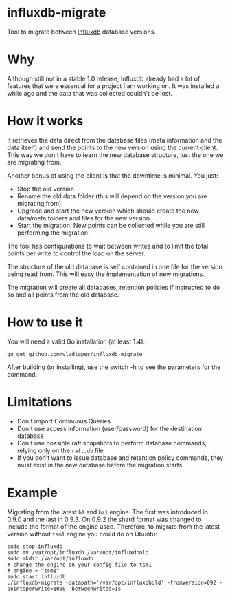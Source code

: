 # influxdb-migrate
Tool to migrate between [Influxdb](https://github.com/influxdb/influxdb) database versions.

# Why
Although still not in a stable 1.0 release, Influxdb already had a lot of features that were essential for a project I am working on. It was installed a while ago and the data that was collected couldn't be lost.

# How it works
It retrieves the data direct from the database files (meta information and the data itself) and send the points to the new version using the current client. This way we don't have to learn the new database structure, just the one we are migrating from.

Another bonus of using the client is that the downtime is minimal. You just:
* Stop the old version
* Rename the old data folder (this will depend on the version you are migrating from)
* Upgrade and start the new version which should create the new data/meta folders and files for the new version
* Start the migration. New points can be collected while you are still performing the migration.

The tool has configurations to wait between writes and to limit the total points per write to control the load on the server.

The structure of the old database is self contained in one file for the version being read from. This will easy the implementation of new migrations.

The migration will create all databases, retention policies if instructed to do so and all points from the old database.

# How to use it
You will need a valid Go installation (at least 1.4).

`go get github.com/vladlopes/influxdb-migrate`

After building (or installing), use the switch -h to see the parameters for the command.

# Limitations
* Don't import Continuous Queries
* Don't use access information (user/password) for the destination database
* Don't use possible raft snapshots to perform database commands, relying only on the `raft.db` file
* If you don't want to issue database and retention policy commands, they must exist in the new database before the migration starts

# Example
Migrating from the latest `b1` and `bz1` engine. The first was introduced in 0.9.0 and the last in 0.9.3. On 0.9.2 the shard format was changed to include the format of the engine used. Therefore, to migrate from the latest version without `tsm1` engine you could do on Ubuntu:

```
sudo stop influxdb
sudo mv /var/opt/influxdb /var/opt/influxdbold
sudo mkdir /var/opt/influxdb
# change the engine on your config file to tsm1
# engine = "tsm1"
sudo start influxdb
./influxdb-migrate -datapath='/var/opt/influxdbold' -fromversion=092 -pointsperwrite=1000 -betweenwrites=1s
```
